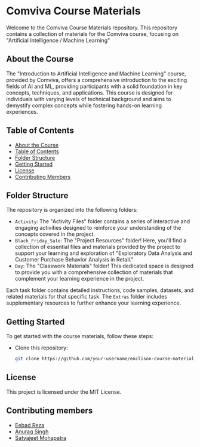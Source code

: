 # Comviva Course Materials

Welcome to the Comviva Course Materials repository. This repository contains a collection of materials for the Comviva course, focusing on "Artificial Intelligence / Machine Learning"

## About the Course

The "Introduction to Artificial Intelligence and Machine Learning" course, provided by Comviva, offers a comprehensive introduction to the exciting fields of AI and ML, providing participants with a solid foundation in key concepts, techniques, and applications. This course is designed for individuals with varying levels of technical background and aims to demystify complex concepts while fostering hands-on learning experiences.

## Table of Contents

- [About the Course](#about-the-course)
- [Table of Contents](#table-of-contents)
- [Folder Structure](#folder-structure)
- [Getting Started](#getting-started)
- [License](#license)
- [Contributing Members](#contributing-members)

## Folder Structure

The repository is organized into the following folders:

- `Activity`: The "Activity Files" folder contains a series of interactive and engaging activities designed to reinforce your understanding of the concepts covered in the project.
- `Black_Friday_Sale`: The "Project Resources" folder! Here, you'll find a collection of essential files and materials provided by the project to support your learning and exploration of "Exploratory Data Analysis and Customer Purchase Behavior Analysis in Retail."
- `Day`: The "Classwork Materials" folder! This dedicated space is designed to provide you with a comprehensive collection of materials that complement your learning experience in the project.

Each task folder contains detailed instructions, code samples, datasets, and related materials for that specific task. The `Extras` folder includes supplementary resources to further enhance your learning experience.

## Getting Started

To get started with the course materials, follow these steps:

- Clone this repository:

   ```bash
   git clone https://github.com/your-username/enclison-course-materials.git

## License

This project is licensed under the MIT License.

## Contributing members
- [Eebad Reza](https://github.com/eebadreza)
- [Anurag Singh](https://github.com/Anurag21102000)
- [Satyajeet Mohapatra](https://github.com/satya21-07)


